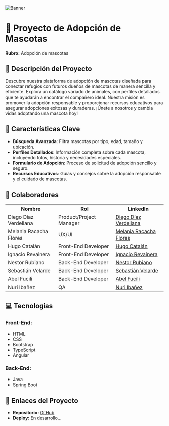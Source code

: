 ![Banner](https://github.com/No-Country-simulation/c19-42-n-java-react/assets/137783616/9e22a36b-44b7-4056-8bb6-282006d9bb3b)

# 🐾 Proyecto de Adopción de Mascotas

**Rubro:** Adopción de mascotas

## 📖 Descripción del Proyecto

Descubre nuestra plataforma de adopción de mascotas diseñada para conectar refugios con futuros dueños de mascotas de manera sencilla y eficiente. Explora un catálogo variado de animales, con perfiles detallados que te ayudarán a encontrar el compañero ideal. Nuestra misión es promover la adopción responsable y proporcionar recursos educativos para asegurar adopciones exitosas y duraderas. ¡Únete a nosotros y cambia vidas adoptando una mascota hoy!

## 🌟 Características Clave

- **Búsqueda Avanzada**: Filtra mascotas por tipo, edad, tamaño y ubicación.
- **Perfiles Detallados**: Información completa sobre cada mascota, incluyendo fotos, historia y necesidades especiales.
- **Formulario de Adopción**: Proceso de solicitud de adopción sencillo y seguro.
- **Recursos Educativos**: Guías y consejos sobre la adopción responsable y el cuidado de mascotas.

## 👥 Colaboradores

<table>
  <tr>
    <th>Nombre</th>
    <th>Rol</th>
    <th>LinkedIn</th>
  </tr>
  <tr>
    <td>Diego Díaz Verdellana</td>
    <td>Product/Project Manager</td>
    <td><a href="https://www.linkedin.com/in/diego-d%C3%ADaz-44633a28b/">Diego Díaz Verdellana</a></td>
  </tr>
  <tr>
    <td>Melania Racacha Flores</td>
    <td>UX/UI</td>
    <td><a href="https://www.linkedin.com/in/">Melania Racacha Flores</a></td>
  </tr>
  <tr>
    <td>Hugo Catalán</td>
    <td>Front-End Developer</td>
    <td><a href="https://www.linkedin.com/in/">Hugo Catalán</a></td>
  </tr>
  <tr>
    <td>Ignacio Revainera</td>
    <td>Front-End Developer</td>
    <td><a href="https://www.linkedin.com/in/ignaciorevainera">Ignacio Revainera</a></td>
  </tr>
  <tr>
    <td>Nestor Rubiano</td>
    <td>Back-End Developer</td>
    <td><a href="https://www.linkedin.com/in/">Nestor Rubiano</a></td>
  </tr>
  <tr>
    <td>Sebastián Velarde</td>
    <td>Back-End Developer</td>
    <td><a href="https://www.linkedin.com/in/sebasvelardedev/">Sebastián Velarde</a></td>
  </tr>
  <tr>
    <td>Abel Fucili</td>
    <td>Back-End Developer</td>
    <td><a href="https://www.linkedin.com/in/">Abel Fucili</a></td>
  </tr>
  <tr>
    <td>Nuri Ibañez</td>
    <td>QA</td>
    <td><a href="https://www.linkedin.com/in/">Nuri Ibañez</a></td>
  </tr>
</table>

## 💻 Tecnologías

### Front-End:
- HTML
- CSS
- Bootstrap
- TypeScript
- Angular

### Back-End:
- Java
- Spring Boot

## 🔗 Enlaces del Proyecto

- **Repositorio:** [GitHub](https://github.com/No-Country-simulation/c19-42-n-java-react/)
- **Deploy:** En desarrollo...
